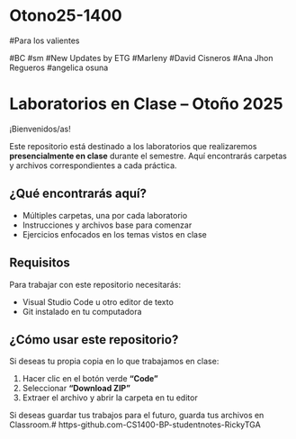 # Otono25-1400
#Para los valientes

#BC
#sm
#New Updates by ETG
#Marleny
#David Cisneros 
#Ana
Jhon Regueros
#angelica osuna 

# Laboratorios en Clase – Otoño 2025

¡Bienvenidos/as!

Este repositorio está destinado a los laboratorios que realizaremos **presencialmente en clase** durante el semestre. Aquí encontrarás carpetas y archivos correspondientes a cada práctica.

## ¿Qué encontrarás aquí?

- Múltiples carpetas, una por cada laboratorio
- Instrucciones y archivos base para comenzar
- Ejercicios enfocados en los temas vistos en clase

## Requisitos

Para trabajar con este repositorio necesitarás:

- Visual Studio Code u otro editor de texto
- Git instalado en tu computadora

## ¿Cómo usar este repositorio?

Si deseas tu propia copia en lo que trabajamos en clase:

1. Hacer clic en el botón verde **“Code”**
2. Seleccionar **“Download ZIP”**
3. Extraer el archivo y abrir la carpeta en tu editor


Si deseas guardar tus trabajos para el futuro, guarda tus archivos en Classroom.# https-github.com-CS1400-BP-studentnotes-RickyTGA
